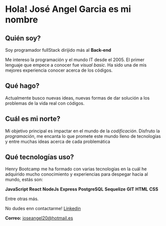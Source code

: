 # Hola! José Angel Garcia es mi nombre

## **Quién soy?**
Soy programador fullStack dirijido más al **Back-end**

Me intereso la programación y el mundo IT desde el 2005. El primer lenguaje que empece a conocer fue *visual basic*. Ha sido una de mis mejores experiencia conocer acerca de los códigos.

## **Qué hago?**
Actualmente busco nuevas ideas, nuevas formas de dar solución a los problemas de la vida real con códigos.

## **Cuál es mi norte?**
Mi objetivo principal es impactar en el mundo de la *codificación*.
Disfruto la *programación*, me encanta lo que promete este mundo lleno de tecnologías y entre muchas ideas acerca de cada problemática

## **Qué tecnologías uso?**
Henry Bootcamp me ha formado con varias tecnologías en la cuál he adquirido mucho conocimiento y experiencias para despegar hacia al mundo, estás son:

**JavaScript**
**React**
**NodeJs**
**Express**
**PostgreSQL**
**Sequelize**
**GIT**
**HTML**
**CSS**

Entre otras más.

No dudes enn contactarme!
[Linkedin](https://www.linkedin.com/in/josegarcia20/ "Linkedin")

**Correo:** joseangel20@hotmail.es 
